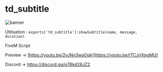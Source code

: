 # td_subtitle

![banner](https://github.com/ITonnyPro/td_visualhit/assets/10687575/bd1dd9bd-85e1-4782-b404-cbe7f0d19657)

Utilisation : 
```exports['td_subtitle']:showSubtitle(name, message, duration)```

FiveM Script

Preview -> [https://youtu.be/2yJNn3waOqk](https://youtu.be/rTCJrjXpgMU)

Discord -> https://discord.gg/p7Bkd26JZ2

